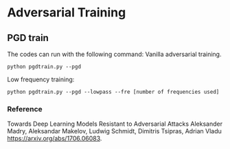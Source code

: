 # Adversarial Training 

## PGD train

The codes can run with the following command:
Vanilla adversarial training. 
```
python pgdtrain.py --pgd
```
Low frequency training:
```
python pgdtrain.py --pgd --lowpass --fre [number of frequencies used]
```


### Reference
Towards Deep Learning Models Resistant to Adversarial Attacks
Aleksander Madry, Aleksandar Makelov, Ludwig Schmidt, Dimitris Tsipras, Adrian Vladu
https://arxiv.org/abs/1706.06083.

